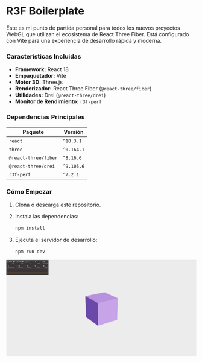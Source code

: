 # R3F Boilerplate

Este es mi punto de partida personal para todos los nuevos proyectos WebGL que utilizan el ecosistema de React Three Fiber. Está configurado con Vite para una experiencia de desarrollo rápida y moderna.

### Características Incluidas

-   **Framework:** React 18
-   **Empaquetador:** Vite
-   **Motor 3D:** Three.js
-   **Renderizador:** React Three Fiber (`@react-three/fiber`)
-   **Utilidades:** Drei (`@react-three/drei`)
-   **Monitor de Rendimiento:** `r3f-perf`

### Dependencias Principales

| Paquete                 | Versión   |
| ----------------------- | --------- |
| `react`                 | `^18.3.1` |
| `three`                 | `^0.164.1`|
| `@react-three/fiber`    | `^8.16.6` |
| `@react-three/drei`     | `^9.105.6`|
| `r3f-perf`              | `^7.2.1`  |

### Cómo Empezar

1.  Clona o descarga este repositorio.

2.  Instala las dependencias:
    ```bash
    npm install
    ```
3.  Ejecuta el servidor de desarrollo:
    ```bash
    npm run dev
    ```


<div align="center">

![Mi Boilerplate](boilerplate-screenshot.png)

</div>